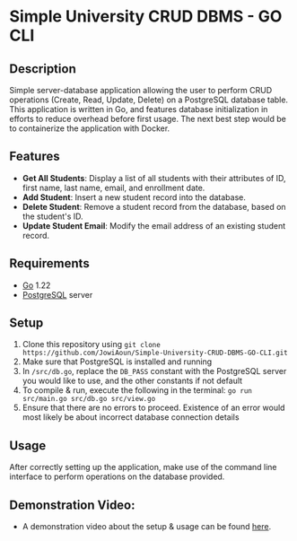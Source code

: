 # Simple University CRUD DBMS - GO CLI

## Description

Simple server-database application allowing the user to perform CRUD operations (Create, Read, Update, Delete)
on a PostgreSQL database table. This application is written in Go, and features database initialization in
efforts to reduce overhead before first usage. The next best step would be to containerize the application with Docker.

## Features

- **Get All Students**: Display a list of all students with their attributes of ID, first name, last name, email, and enrollment date.
- **Add Student**: Insert a new student record into the database.
- **Delete Student**: Remove a student record from the database, based on the student's ID.
- **Update Student Email**: Modify the email address of an existing student record.

## Requirements

- [Go](https://go.dev/doc/install) 1.22
- [PostgreSQL](https://www.postgresql.org/download/) server

## Setup
1. Clone this repository using `git clone https://github.com/JowiAoun/Simple-University-CRUD-DBMS-GO-CLI.git`
2. Make sure that PostgreSQL is installed and running
3. In `/src/db.go`, replace the `DB_PASS` constant with the PostgreSQL server you would like to use, and the other constants if not default
4. To compile & run, execute the following in the terminal: `go run src/main.go src/db.go src/view.go`
5. Ensure that there are no errors to proceed. Existence of an error would most likely be about incorrect database connection details


## Usage

After correctly setting up the application, make use of the command line interface to perform operations on the database provided.

## Demonstration Video:
 - A demonstration video about the setup & usage can be found [here]().
